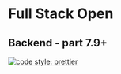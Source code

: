 # Full Stack Open

## Backend - part 7.9+

[![code style: prettier](https://img.shields.io/badge/code_style-prettier-ff69b4.svg?style=flat-square)](https://github.com/prettier/prettier)
